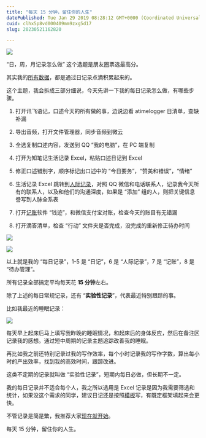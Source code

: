 ```yaml
---
title: "每天 15 分钟，留住你的人生"
datePublished: Tue Jan 29 2019 08:28:12 GMT+0000 (Coordinated Universal Time)
cuid: clhx5p8vd000409mm9zxg5d17
slug: 20230521162820

---
```


![](url)

“日，周，月记录怎么做” 这个选题是朋友圈票选最高分。

其实我的[所有数据](http://mp.weixin.qq.com/s?__biz=MzI3MzU5MDA1OQ==&mid=2247484912&idx=1&sn=519ec99d5c06564d02b9376b5eb895bc&chksm=eb21b7b4dc563ea2f9152c31eda1f0de4013cc6970192cb5594da174349246c611349990f935&scene=21#wechat_redirect)，都是通过日记录点滴积累起来的。

这个主题，我会拆成三部分细说，今天先讲一下我的每日记录怎么做，有哪些步骤。

1. 打开讯飞语记，口述今天的所有做的事，边说边看 atimelogger 日清单，查缺补漏
    
2. 导出音频，打开文件管理器，同步音频到微云
    
3. 全选复制口述内容，发送到 QQ “我的电脑”，在 PC 端复制
    
4. 打开为知笔记生活记录 Excel，粘贴口述日记到 Excel
    
5. 修正口述错别字，顺序标记出口述中的 “今日要务”，“赞美和错误”，“情绪”
    
6. 生活记录 Excel 跳转到[人际记录](http://mp.weixin.qq.com/s?__biz=MzI3MzU5MDA1OQ==&mid=2247484754&idx=1&sn=0ea6e543dadfd3f4d2dd0afcfb0a57fe&chksm=eb21b716dc563e0097c6acbf94e3bed6c128ea6315f5f52105509e4e515c078495e1af82d12e&scene=21#wechat_redirect)，对照 QQ 微信和电话联系人，记录我今天所有的联系人，以及和他们的沟通深度，如果是 “添加” 组的人，则把关键信息誊写到人脉全系表
    
7. 打开[记账](http://mp.weixin.qq.com/s?__biz=MzI3MzU5MDA1OQ==&mid=2247484732&idx=1&sn=83d0392be7f72915b1c8590344340998&chksm=eb21b778dc563e6e7015553788a3273e6084ee6cfcd497da9403cd1cb2068ff99af96ea9087d&scene=21#wechat_redirect)软件 “钱迹”，和微信支付宝对账，检查今天的账目有无错漏
    
8. 打开滴答清单，检查 “行动” 文件夹是否完成，没完成的重新修正待办时间
    

![](url)

![](url)

以上就是我的 “每日记录”，1-5 是 “日记”，6 是 “人际记录”，7 是 “记账”，8 是 “待办管理”。

所有记录全部搞定平均每天花 **15 分钟**左右。

除了上述的每日常规记录，还有 “**实验性记录**”，代表最近特别跟踪的事。

比如我最近的睡眠记录：

![](url)

每天早上起床后马上填写我昨晚的睡眠情况，和起床后的身体反应，然后在备注区记录我的感想。通过短中周期的记录主题追踪改善我的睡眠。

再比如我之前还特别记录过我的写作效率，每个小时记录我的写作字数，算出每小时的产出效率，找到我的高效时间，跟踪改进。

这类不定期的记录就叫做 “实验性记录”，短期内每日必做，但长期不一定。

我的每日记录并不适合每个人，我之所以选用是 Excel 记录是因为我需要筛选和统计，如果没这个需求的同学，建议日记还是按照[模板](http://mp.weixin.qq.com/s?__biz=MzI3MzU5MDA1OQ==&mid=2247484913&idx=1&sn=4028cd86f038d24b8507226dfb0f6053&chksm=eb21b7b5dc563ea37853cd19af7e26e56d7e9a5d13f27aec25434bb31cae1d4a24a710da7669&scene=21#wechat_redirect)写，有既定框架填起来会更快。

不管记录是简是繁，我推荐大家[现在就开始](http://mp.weixin.qq.com/s?__biz=MzI3MzU5MDA1OQ==&mid=2247484873&idx=1&sn=b45dd7055fced2c82fbd73482814f94f&chksm=eb21b78ddc563e9b9566f248e8ddc8b665ff5eee22aac28a41a9d6b32f4e78a8a9a2d982ac78&scene=21#wechat_redirect)。

每天 15 分钟，留住你的人生。